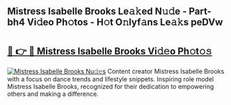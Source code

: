 ## Mistress Isabelle Brooks Le𝚊𝚔ed N𝚞𝚍e - Part-bh4 Vi𝚍eo Ph𝚘tos - H𝚘t O𝚗lyf𝚊ns Le𝚊𝚔s peDVw

# <h2><a href="http://hf8noi.feru.top/?c=Mistress+Isabelle+Brooks">🔗 👉 🔴 Mistress Isabelle Brooks Vi𝚍𝚎o Ph𝚘t𝚘𝚜</a></h2>

[![Mistress Isabelle Brooks Nu𝚍𝚎s](https://i.imgur.com/0TWrTi3.gif)](http://hf8noi.feru.top/?c=Mistress+Isabelle+Brooks)
Content creator Mistress Isabelle Brooks with a focus on dance trends and lifestyle snippets. Inspiring role model Mistress Isabelle Brooks, recognized for their dedication to empowering others and making a difference. 

